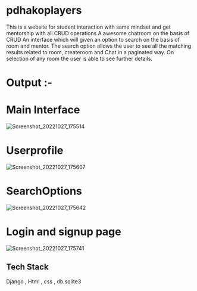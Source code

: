 # pdhakoplayers
This is a website for student interaction with same mindset and get mentorship
with all CRUD operations
A awesome chatroom on the basis of CRUD
An interface which will given an option to search on the basis of room and mentor. The search option allows the user to see all the matching results related to room, createroom and Chat in a paginated way. On selection of any room the user is able to see further details.

# Output :-

# Main Interface
![Screenshot_20221027_175514](https://user-images.githubusercontent.com/100137975/227257353-84424e91-7536-482b-803e-69badf32f839.png)

# Userprofile
![Screenshot_20221027_175607](https://user-images.githubusercontent.com/100137975/227256936-16c5b47c-de4c-49ab-a447-ab428368473c.png)

# SearchOptions

![Screenshot_20221027_175642](https://user-images.githubusercontent.com/100137975/227257593-bc02c1f8-b5b1-4300-b934-040426c48708.png)

# Login and signup page

![Screenshot_20221027_175741](https://user-images.githubusercontent.com/100137975/227257871-5fb4f26a-54a3-4491-8a00-7f95723d4d7f.png)

## Tech Stack

Django , Html , css , db.sqlite3
